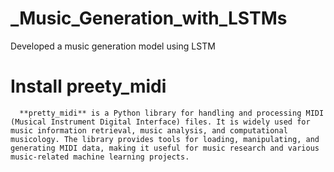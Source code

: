 # _Music_Generation_with_LSTMs
Developed a music generation model using LSTM


# Install preety_midi  
      **pretty_midi** is a Python library for handling and processing MIDI (Musical Instrument Digital Interface) files. It is widely used for music information retrieval, music analysis, and computational musicology. The library provides tools for loading, manipulating, and generating MIDI data, making it useful for music research and various music-related machine learning projects.
